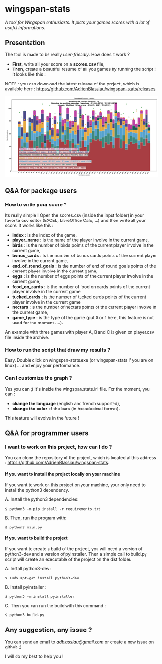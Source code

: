 # wingspan-stats
*A tool for Wingspan enthusiasts. It plots your games scores with a lot of useful informations.*

## Presentation
The tool is made to be really *user-friendly*. How does it work ? 
- **First**, write all your score on a **scores.csv** file,
- **Then**, create a beautiful resume of all you games by running the script ! It looks like this :

NOTE : you can download the latest release of the project, which is available here : https://github.com/AdrienBlassiau/wingspan-stats/releases 


![Alt text](img/example.png?raw=true "Title")

## Q&A for package users

### How to write your score ?
Its really simple ! Open the scores.csv (inside the input folder) in your favorite csv editor (EXCEL, LibreOffice Calc, ...) and then write all
your score. It works like this : 
- **index** : is the index of the game,
- **player_name** : is the name of the player involve in the current game,
- **birds** : is the number of birds points of the current player involve in the current game,
- **bonus_cards** : is the number of bonus cards points of the current player involve in the current game,
- **end_of_round_goals** : is the number of end of round goals points of the current player involve in the current game,
- **eggs** : is the number of eggs points of the current player involve in the current game,
- **food_on_cards** : is the number of food on cards points of the current player involve in the current game,
- **tucked_cards** : is the number of tucked cards points of the current player involve in the current game,
- **nectars** : is the number of nectars points of the current player involve in the current game,
- **game_type** : is the type of the game (put 0 or 1 here, this feature is not used for the moment ....).

An example with three games with player A, B and C is given on player.csv file inside the archive.

### How to run the script that draw my results ?
Easy. Double click on wingspan-stats.exe (or wingspan-stats if you are on linux) ... and enjoy your performance. 

### Can I customize the graph ?
Yes you can ;) It's inside the wingspan.stats.ini file. For the moment, you can : 
- **change the language** (english and french supported),
- **change the color** of the bars (in hexadecimal format).

This feature will evolve in the future !

## Q&A for programmer users

### I want to work on this project, how can I do ?

You can clone the repository of the project, which is located at this address :  https://github.com/AdrienBlassiau/wingspan-stats.

#### If you want to install the project locally on your machine

If you want to work on this project on your machine, your only need to install the python3 dependency.

A. Install the python3 dependencies:
```
$ python3 -m pip install -r requirements.txt
```

B. Then, run the program with:
```
$ python3 main.py
```

#### If you want to build the project

If you want to create a build of the project, you will need a version of python3-dev and a version of pyinstaller.
Then a simple call to build.py script will create an executable of the project on the dist folder.

A. Install python3-dev :
```
$ sudo apt-get install python3-dev
```

B. Install pyinstaller :
```
$ python3 -m install pyinstaller
```

C. Then you can run the build with this command :
```
$ python3 build.py
```

## Any suggestion, any issue ?
You can send an email to *adblassiau@gmail.com* or create a new issue on github ;)

I will do my best to help you !